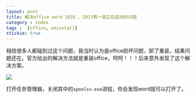 ```yaml
---
layout: post
title: 解决office word 2016 、2013等一直正在启动的问题
category : index
tags :  [office, uninstall]
stickie: true
---
```


相信很多人都碰到过这个问题，我当时认为是office损坏问题，卸了重装，结果问题还在。官方给出的解决方法就是重装office，呵呵！！！后来意外发现了这个解决方案。

<a href="http://wx4.sinaimg.cn/mw690/af2d2659ly1flg8hddy0ij20n60kkgoa.jpg" data-lightbox="roadtrip">
<img src="http://wx4.sinaimg.cn/mw690/af2d2659ly1flg8hddy0ij20n60kkgoa.jpg" class="img-fluid">
</a>

打开任务管理器，关闭其中的`spoolsv.exe`进程，你会发现word就可以打开了。